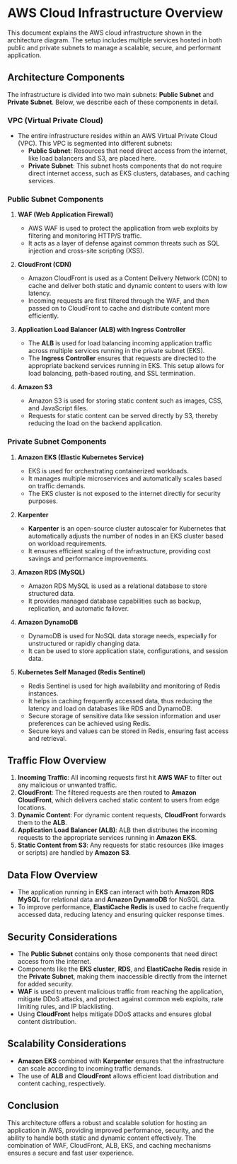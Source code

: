 # AWS Cloud Infrastructure Overview

This document explains the AWS cloud infrastructure shown in the architecture diagram. The setup includes multiple services hosted in both public and private subnets to manage a scalable, secure, and performant application.

## Architecture Components

The infrastructure is divided into two main subnets: **Public Subnet** and **Private Subnet**. Below, we describe each of these components in detail.

### VPC (Virtual Private Cloud)

- The entire infrastructure resides within an AWS Virtual Private Cloud (VPC). This VPC is segmented into different subnets:
    - **Public Subnet**: Resources that need direct access from the internet, like load balancers and S3, are placed here.
    - **Private Subnet**: This subnet hosts components that do not require direct internet access, such as EKS clusters, databases, and caching services.

### Public Subnet Components

1. **WAF (Web Application Firewall)**
    - AWS WAF is used to protect the application from web exploits by filtering and monitoring HTTP/S traffic.
    - It acts as a layer of defense against common threats such as SQL injection and cross-site scripting (XSS).

2. **CloudFront (CDN)**
    - Amazon CloudFront is used as a Content Delivery Network (CDN) to cache and deliver both static and dynamic content to users with low latency.
    - Incoming requests are first filtered through the WAF, and then passed on to CloudFront to cache and distribute content more efficiently.

3. **Application Load Balancer (ALB) with Ingress Controller**
    - The **ALB** is used for load balancing incoming application traffic across multiple services running in the private subnet (EKS).
    - The **Ingress Controller** ensures that requests are directed to the appropriate backend services running in EKS. This setup allows for load balancing, path-based routing, and SSL termination.

4. **Amazon S3**
    - Amazon S3 is used for storing static content such as images, CSS, and JavaScript files.
    - Requests for static content can be served directly by S3, thereby reducing the load on the backend application.

### Private Subnet Components

1. **Amazon EKS (Elastic Kubernetes Service)**
    - EKS is used for orchestrating containerized workloads.
    - It manages multiple microservices and automatically scales based on traffic demands.
    - The EKS cluster is not exposed to the internet directly for security purposes.

2. **Karpenter**
    - **Karpenter** is an open-source cluster autoscaler for Kubernetes that automatically adjusts the number of nodes in an EKS cluster based on workload requirements.
    - It ensures efficient scaling of the infrastructure, providing cost savings and performance improvements.

3. **Amazon RDS (MySQL)**
    - Amazon RDS MySQL is used as a relational database to store structured data.
    - It provides managed database capabilities such as backup, replication, and automatic failover.

4. **Amazon DynamoDB**
    - DynamoDB is used for NoSQL data storage needs, especially for unstructured or rapidly changing data.
    - It can be used to store application state, configurations, and session data.

5. **Kubernetes Self Managed (Redis Sentinel)**
    - Redis Sentinel is used for high availability and monitoring of Redis instances.
    - It helps in caching frequently accessed data, thus reducing the latency and load on databases like RDS and DynamoDB.
    - Secure storage of sensitive data like session information and user preferences can be achieved using Redis.
    - Secure keys and values can be stored in Redis, ensuring fast access and retrieval.
   
## Traffic Flow Overview

1. **Incoming Traffic**: All incoming requests first hit **AWS WAF** to filter out any malicious or unwanted traffic.
2. **CloudFront**: The filtered requests are then routed to **Amazon CloudFront**, which delivers cached static content to users from edge locations.
3. **Dynamic Content**: For dynamic content requests, **CloudFront** forwards them to the **ALB**.
4. **Application Load Balancer (ALB)**: ALB then distributes the incoming requests to the appropriate services running in **Amazon EKS**.
5. **Static Content from S3**: Any requests for static resources (like images or scripts) are handled by **Amazon S3**.

## Data Flow Overview

- The application running in **EKS** can interact with both **Amazon RDS MySQL** for relational data and **Amazon DynamoDB** for NoSQL data.
- To improve performance, **ElastiCache Redis** is used to cache frequently accessed data, reducing latency and ensuring quicker response times.

## Security Considerations

- The **Public Subnet** contains only those components that need direct access from the internet.
- Components like the **EKS cluster**, **RDS**, and **ElastiCache Redis** reside in the **Private Subnet**, making them inaccessible directly from the internet for added security.
- **WAF** is used to prevent malicious traffic from reaching the application, mitigate DDoS attacks, and protect against common web exploits, rate limiting rules, and IP blacklisting.
- Using **CloudFront** helps mitigate DDoS attacks and ensures global content distribution.

## Scalability Considerations

- **Amazon EKS** combined with **Karpenter** ensures that the infrastructure can scale according to incoming traffic demands.
- The use of **ALB** and **CloudFront** allows efficient load distribution and content caching, respectively.

## Conclusion

This architecture offers a robust and scalable solution for hosting an application in AWS, providing improved performance, security, and the ability to handle both static and dynamic content effectively. The combination of WAF, CloudFront, ALB, EKS, and caching mechanisms ensures a secure and fast user experience.

